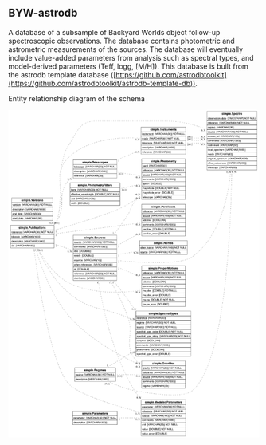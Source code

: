 BYW-astrodb
---------------------------

A database of a subsample of Backyard Worlds object follow-up spectroscopic observations. The database contains photometric and astrometric measurements of the sources. The database will eventually include value-added parameters from analysis such as spectral types, and model-derived parameters (Teff, logg, [M/H]). 
This database is built from the astrodb template database ([https://github.com/astrodbtoolkit](https://github.com/astrodbtoolkit/astrodb-template-db)). 


Entity relationship diagram of the schema

![Entity Relationship Diagram](docs/figures/schema_erd.png)
